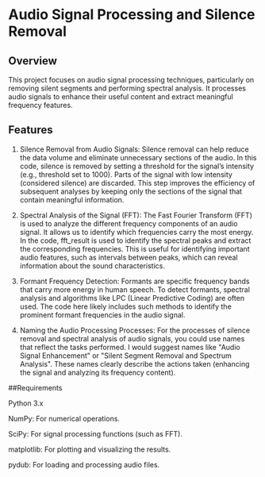 # Audio Signal Processing and Silence Removal
## Overview

This project focuses on audio signal processing techniques, particularly on removing silent segments and performing spectral analysis. It processes audio signals to enhance their useful content and extract meaningful frequency features.

## Features

1. Silence Removal from Audio Signals:
Silence removal can help reduce the data volume and eliminate unnecessary sections of the audio. In this code, silence is removed by setting a threshold for the signal’s intensity (e.g., threshold set to 1000). Parts of the signal with low intensity (considered silence) are discarded. This step improves the efficiency of subsequent analyses by keeping only the sections of the signal that contain meaningful information.

2. Spectral Analysis of the Signal (FFT):
The Fast Fourier Transform (FFT) is used to analyze the different frequency components of an audio signal. It allows us to identify which frequencies carry the most energy. In the code, fft_result is used to identify the spectral peaks and extract the corresponding frequencies. This is useful for identifying important audio features, such as intervals between peaks, which can reveal information about the sound characteristics.

3. Formant Frequency Detection:
Formants are specific frequency bands that carry more energy in human speech. To detect formants, spectral analysis and algorithms like LPC (Linear Predictive Coding) are often used. The code here likely includes such methods to identify the prominent formant frequencies in the audio signal.

4. Naming the Audio Processing Processes:
For the processes of silence removal and spectral analysis of audio signals, you could use names that reflect the tasks performed. I would suggest names like "Audio Signal Enhancement" or "Silent Segment Removal and Spectrum Analysis". These names clearly describe the actions taken (enhancing the signal and analyzing its frequency content).

##Requirements

Python 3.x

NumPy: For numerical operations.

SciPy: For signal processing functions (such as FFT).

matplotlib: For plotting and visualizing the results.

pydub: For loading and processing audio files.

